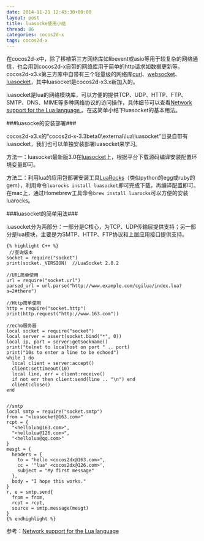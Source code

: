 ```yaml
---
date: 2014-11-21 12:43:30+00:00
layout: post
title: luasocke使用小结
thread: 86
categories: cocos2d-x
tags: cocos2d-x
---
```


在cocos2d-x中，除了移植第三方网络库如libevent或asio等用于较复杂的网络通信，也会用到cocos2d-x自带的网络库用于简单的http请求如数据更新等。cocos2d-x3.x第三方库中自带有三个轻量级的网络库[curl](http://curl.haxx.se/)、[websocket](https://www.websocket.org/)、[luasocket](https://github.com/diegonehab/luasocket)，其中luasocket是cocos2d-x3.x新加入的。

luasocket是lua的网络模块库，可以方便的提供TCP、UDP、HTTP、FTP、SMTP、DNS、MIME等多种网络协议的访问操作，具体细节可以查看[Network support for the Lua language
](http://w3.impa.br/~diego/software/luasocket/reference.html)。在这简单小结下luasocket的基本用法。

###luasocke的安装部署###

cocos2d-x3.x的“cocos2d-x-3.3beta0\external\lua\luasocket”目录自带有luasocket，我们也可以单独安装部署luasocket来学习。

方法一：luasocket最新版3.0在[luasocket](https://github.com/diegonehab/luasocket)上，根据平台下载源码编译安装配置环境变量即可。

方法二：利用lua的应用包部署安装工具[LuaRocks](http://www.luarocks.org/)（类似python的egg或ruby的gem），利用命令`luarocks install luasocket`即可完成下载，再编译配置即可。在mac上，通过Homebrew工具命令`brew install luarocks`可以方便的安装luarocks。


###luasocket的简单用法###

luasocket分为两部分：一部分是C核心，为TCP、UDP传输层提供支持；另一部分是lua模块，主要是为SMTP、HTTP、FTP协议和上层应用接口提供支持。

	{% highlight C++ %}
	 //查询版本
	socket = require("socket")
	print(socket._VERSION)  //LuaSocket 2.0.2

	//URL简单使用
	url = require("socket.url")
	parsed_url = url.parse("http://www.example.com/cgilua/index.lua?a=2#there")
	
	//Http简单使用
	http = require("socket.http")
	print(http.request("http://www.163.com"))
	
	//echo服务器
	local socket = require("socket")
	local server = assert(socket.bind("*", 0))
	local ip, port = server:getsockname()
	print("telnet to localhost on port " .. port)
	print("10s to enter a line to be echoed")
	while 1 do
	  local client = server:accept()
	  client:settimeout(10)
	  local line, err = client:receive()
	  if not err then client:send(line .. "\n") end
	  client:close()
	end
	
	
	//smtp
	local smtp = require("socket.smtp")
	from = "<luasocket@163.com>"
	rcpt = {
	  "<hellolua@163.com>",
	  "<hellolua@126.com>",
	  "<hellolua@qq.com>"
	}
	mesgt = {
	  headers = {
	    to = "hello <cocos2dx@163.com>",
	    cc = '"lua" <cocos2dx@126.com>',
	    subject = "My first message"
	  },
	  body = "I hope this works."
	}
	r, e = smtp.send{
	  from = from,
	  rcpt = rcpt, 
	  source = smtp.message(mesgt)
	}
	{% endhighlight %}


参考：[Network support for the Lua language
](http://w3.impa.br/~diego/software/luasocket/reference.html)

